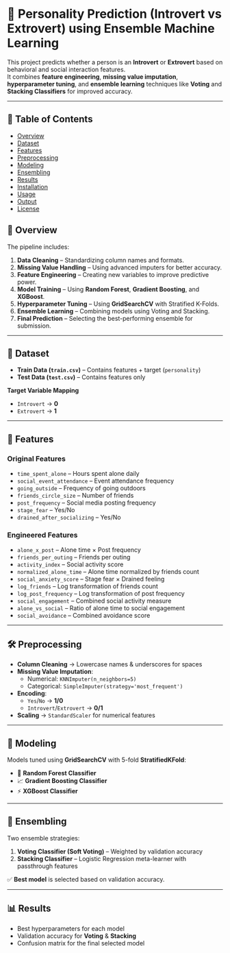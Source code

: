 # 🧠 Personality Prediction (Introvert vs Extrovert) using Ensemble Machine Learning

This project predicts whether a person is an **Introvert** or **Extrovert** based on behavioral and social interaction features.  
It combines **feature engineering**, **missing value imputation**, **hyperparameter tuning**, and **ensemble learning** techniques like **Voting** and **Stacking Classifiers** for improved accuracy.

---

## 📌 Table of Contents
- [Overview](#-overview)
- [Dataset](#-dataset)
- [Features](#-features)
- [Preprocessing](#-preprocessing)
- [Modeling](#-modeling)
- [Ensembling](#-ensembling)
- [Results](#-results)
- [Installation](#-installation)
- [Usage](#-usage)
- [Output](#-output)
- [License](#-license)

## 📖 Overview
The pipeline includes:
1. **Data Cleaning** – Standardizing column names and formats.  
2. **Missing Value Handling** – Using advanced imputers for better accuracy.  
3. **Feature Engineering** – Creating new variables to improve predictive power.  
4. **Model Training** – Using **Random Forest**, **Gradient Boosting**, and **XGBoost**.  
5. **Hyperparameter Tuning** – Using **GridSearchCV** with Stratified K-Folds.  
6. **Ensemble Learning** – Combining models using Voting and Stacking.  
7. **Final Prediction** – Selecting the best-performing ensemble for submission.

---

## 📂 Dataset
- **Train Data (`train.csv`)** – Contains features + target (`personality`)
- **Test Data (`test.csv`)** – Contains features only

**Target Variable Mapping**  
- `Introvert` → **0**  
- `Extrovert` → **1**

---

## 🧾 Features

### Original Features
- `time_spent_alone` – Hours spent alone daily  
- `social_event_attendance` – Event attendance frequency  
- `going_outside` – Frequency of going outdoors  
- `friends_circle_size` – Number of friends  
- `post_frequency` – Social media posting frequency  
- `stage_fear` – Yes/No  
- `drained_after_socializing` – Yes/No  

### Engineered Features
- `alone_x_post` – Alone time × Post frequency  
- `friends_per_outing` – Friends per outing  
- `activity_index` – Social activity score  
- `normalized_alone_time` – Alone time normalized by friends count  
- `social_anxiety_score` – Stage fear × Drained feeling  
- `log_friends` – Log transformation of friends count  
- `log_post_frequency` – Log transformation of post frequency  
- `social_engagement` – Combined social activity measure  
- `alone_vs_social` – Ratio of alone time to social engagement  
- `social_avoidance` – Combined avoidance score  

---

## 🛠 Preprocessing
- **Column Cleaning** → Lowercase names & underscores for spaces  
- **Missing Value Imputation**:
  - Numerical: `KNNImputer(n_neighbors=5)`  
  - Categorical: `SimpleImputer(strategy='most_frequent')`  
- **Encoding**:
  - `Yes`/`No` → **1/0**  
  - `Introvert`/`Extrovert` → **0/1**  
- **Scaling** → `StandardScaler` for numerical features

---

## 🤖 Modeling
Models tuned using **GridSearchCV** with 5-fold **StratifiedKFold**:
- 🌳 **Random Forest Classifier**
- 📈 **Gradient Boosting Classifier**
- ⚡ **XGBoost Classifier**

---

## 🔗 Ensembling
Two ensemble strategies:
1. **Voting Classifier (Soft Voting)** – Weighted by validation accuracy  
2. **Stacking Classifier** – Logistic Regression meta-learner with passthrough features  

✅ **Best model** is selected based on validation accuracy.

---

## 📊 Results
- Best hyperparameters for each model  
- Validation accuracy for **Voting** & **Stacking**  
- Confusion matrix for the final selected model  
